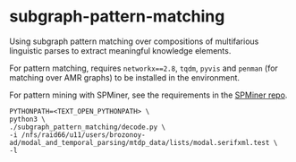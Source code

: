 # subgraph-pattern-matching

Using subgraph pattern matching over compositions of multifarious linguistic parses to extract meaningful knowledge elements. 

For pattern matching, requires `networkx==2.8`, `tqdm`, `pyvis` and `penman` (for matching over AMR graphs) to be installed in the environment.

For pattern mining with SPMiner, see the requirements in the [SPMiner repo](https://ami-gitlab-01.bbn.com/graph-pattern-matching-and-mining/neural-subgraph-learning-GNN). 

```
PYTHONPATH=<TEXT_OPEN_PYTHONPATH> \
python3 \
./subgraph_pattern_matching/decode.py \
-i /nfs/raid66/u11/users/brozonoy-ad/modal_and_temporal_parsing/mtdp_data/lists/modal.serifxml.test \
-l
```
